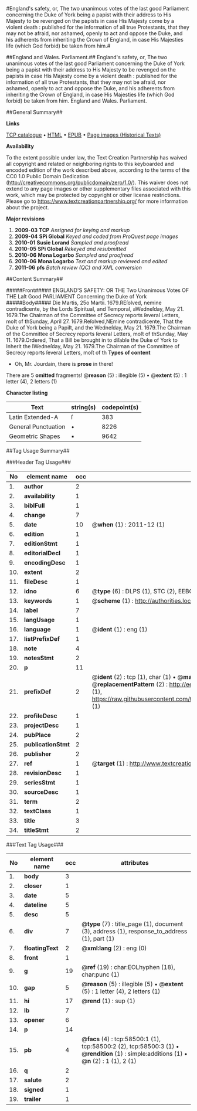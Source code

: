 #England's safety, or, The two unanimous votes of the last good Parliament concerning the Duke of York being a papist with their address to His Majesty to be revenged on the papists in case His Majesty come by a violent death : published for the information of all true Protestants, that they may not be afraid, nor ashamed, openly to act and oppose the Duke, and his adherents from inheriting the Crown of England, in case His Majesties life (which God forbid) be taken from him.#

##England and Wales. Parliament.##
England's safety, or, The two unanimous votes of the last good Parliament concerning the Duke of York being a papist with their address to His Majesty to be revenged on the papists in case His Majesty come by a violent death : published for the information of all true Protestants, that they may not be afraid, nor ashamed, openly to act and oppose the Duke, and his adherents from inheriting the Crown of England, in case His Majesties life (which God forbid) be taken from him.
England and Wales. Parliament.

##General Summary##

**Links**

[TCP catalogue](http://www.ota.ox.ac.uk/tcp/)  • 
[HTML](http://tei.it.ox.ac.uk/tcp/Texts-HTML/free/A38/A38434.html)  • 
[EPUB](http://tei.it.ox.ac.uk/tcp/Texts-EPUB/free/A38/A38434.epub) • 
[Page images (Historical Texts)](https://historicaltexts.jisc.ac.uk/eebo-12277256e)

**Availability**

To the extent possible under law, the Text Creation Partnership has waived all copyright and related or neighboring rights to this keyboarded and encoded edition of the work described above, according to the terms of the CC0 1.0 Public Domain Dedication (http://creativecommons.org/publicdomain/zero/1.0/). This waiver does not extend to any page images or other supplementary files associated with this work, which may be protected by copyright or other license restrictions. Please go to https://www.textcreationpartnership.org/ for more information about the project.

**Major revisions**

1. __2009-03__ __TCP__ *Assigned for keying and markup*
1. __2009-04__ __SPi Global__ *Keyed and coded from ProQuest page images*
1. __2010-01__ __Susie Lorand__ *Sampled and proofread*
1. __2010-05__ __SPi Global__ *Rekeyed and resubmitted*
1. __2010-06__ __Mona Logarbo__ *Sampled and proofread*
1. __2010-06__ __Mona Logarbo__ *Text and markup reviewed and edited*
1. __2011-06__ __pfs__ *Batch review (QC) and XML conversion*

##Content Summary##

#####Front#####
ENGLAND'S SAFETY: OR THE Two Unanimous Votes OF THE Laſt Good PARLIAMENT Concerning the Duke of York
#####Body#####
Die Martis, 25o Martii. 1679.REſolved, nemine contradicente, by the Lords Spiritual, and Temporal, aWedneſday, May 21. 1679.The Chairman of the Committee of Secrecy reports ſeveral Letters, moſt of thSunday, April 27. 1679.Reſolved,NEmine contradicente, That the Duke of York being a Papiſt, and the Wedneſday, May 21. 1679.The Chairman of the Committee of Secrecy reports ſeveral Letters, moſt of thSunday, May 11. 1679.Ordered,
That a Bill be brought in to diſable the Duke of York to Inherit the IWedneſday, May 21. 1679.The Chairman of the Committee of Secrecy reports ſeveral Letters, moſt of th
**Types of content**

  * Oh, Mr. Jourdain, there is **prose** in there!

There are 5 **omitted** fragments! 
 @__reason__ (5) : illegible (5)  •  @__extent__ (5) : 1 letter (4), 2 letters (1)

**Character listing**


|Text|string(s)|codepoint(s)|
|---|---|---|
|Latin Extended-A|ſ|383|
|General Punctuation|•|8226|
|Geometric Shapes|▪|9642|

##Tag Usage Summary##

###Header Tag Usage###

|No|element name|occ|attributes|
|---|---|---|---|
|1.|__author__|2||
|2.|__availability__|1||
|3.|__biblFull__|1||
|4.|__change__|7||
|5.|__date__|10| @__when__ (1) : 2011-12 (1)|
|6.|__edition__|1||
|7.|__editionStmt__|1||
|8.|__editorialDecl__|1||
|9.|__encodingDesc__|1||
|10.|__extent__|2||
|11.|__fileDesc__|1||
|12.|__idno__|6| @__type__ (6) : DLPS (1), STC (2), EEBO-CITATION (1), OCLC (1), VID (1)|
|13.|__keywords__|1| @__scheme__ (1) : http://authorities.loc.gov/ (1)|
|14.|__label__|7||
|15.|__langUsage__|1||
|16.|__language__|1| @__ident__ (1) : eng (1)|
|17.|__listPrefixDef__|1||
|18.|__note__|4||
|19.|__notesStmt__|2||
|20.|__p__|11||
|21.|__prefixDef__|2| @__ident__ (2) : tcp (1), char (1)  •  @__matchPattern__ (2) : ([0-9\-]+):([0-9IVX]+) (1), (.+) (1)  •  @__replacementPattern__ (2) : http://eebo.chadwyck.com/downloadtiff?vid=$1&page=$2 (1), https://raw.githubusercontent.com/textcreationpartnership/Texts/master/tcpchars.xml#$1 (1)|
|22.|__profileDesc__|1||
|23.|__projectDesc__|1||
|24.|__pubPlace__|2||
|25.|__publicationStmt__|2||
|26.|__publisher__|2||
|27.|__ref__|1| @__target__ (1) : http://www.textcreationpartnership.org/docs/. (1)|
|28.|__revisionDesc__|1||
|29.|__seriesStmt__|1||
|30.|__sourceDesc__|1||
|31.|__term__|2||
|32.|__textClass__|1||
|33.|__title__|3||
|34.|__titleStmt__|2||


###Text Tag Usage###

|No|element name|occ|attributes|
|---|---|---|---|
|1.|__body__|3||
|2.|__closer__|1||
|3.|__date__|5||
|4.|__dateline__|5||
|5.|__desc__|5||
|6.|__div__|7| @__type__ (7) : title_page (1), document (3), address (1), response_to_address (1), part (1)|
|7.|__floatingText__|2| @__xml:lang__ (2) : eng (0)|
|8.|__front__|1||
|9.|__g__|19| @__ref__ (19) : char:EOLhyphen (18), char:punc (1)|
|10.|__gap__|5| @__reason__ (5) : illegible (5)  •  @__extent__ (5) : 1 letter (4), 2 letters (1)|
|11.|__hi__|17| @__rend__ (1) : sup (1)|
|12.|__lb__|7||
|13.|__opener__|6||
|14.|__p__|14||
|15.|__pb__|4| @__facs__ (4) : tcp:58500:1 (1), tcp:58500:2 (2), tcp:58500:3 (1)  •  @__rendition__ (1) : simple:additions (1)  •  @__n__ (2) : 1 (1), 2 (1)|
|16.|__q__|2||
|17.|__salute__|2||
|18.|__signed__|1||
|19.|__trailer__|1||
